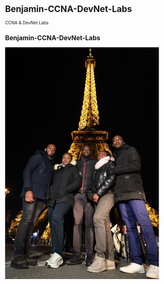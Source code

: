 # Benjamin-CCNA-DevNet-Labs
CCNA &amp; DevNet Labs
## Benjamin-CCNA-DevNet-Labs
![Project Screenshot](IMG-20240721-WA0000.jpg)
